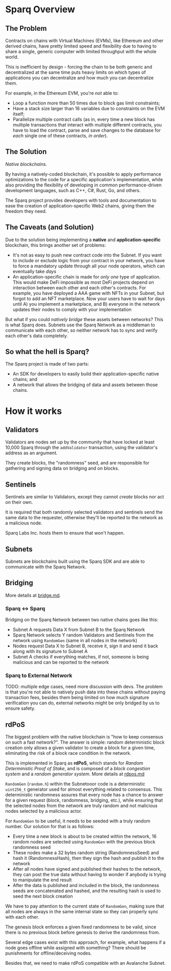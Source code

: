 # Sparq Overview

## The Problem

Contracts on chains with Virtual Machines (EVMs), like Ethereum and other derived chains, have pretty limited speed and flexibility due to having to share a single, generic computer with limited throughput with the whole world.

This is inefficient by design - forcing the chain to be both generic and decentralized at the same time puts heavy limits on which types of applications you can decentralize and how much you can decentralize them.

For example, in the Ethereum EVM, you're *not* able to:

* Loop a function more than 50 times due to block gas limit constraints;
* Have a stack size larger than 16 variables due to constraints on the EVM itself;
* Parallelize multiple contract calls (as in, every time a new block has multiple transactions that interact with multiple different contracts, you have to load the contract, parse and save changes to the database for *each* single one of these contracts, *in order*).

## The Solution

*Native blockchains*.

By having a natively-coded blockchain, it's possible to apply performance optimizations to the code for a specific application's implementation, while also providing the flexibility of developing in common performance-driven development languages, such as C++, C#, Rust, Go, and others.

The Sparq project provides developers with tools and documentation to ease the creation of application-specific Web2 chains, giving them the freedom they need.

## The Caveats (and Solution)

Due to the solution being implementing a **native** and **application-specific** blockchain, this brings another set of problems:

* It's not as easy to push new contract code into the Subnet. If you want to include or exclude logic from your contract in your network, you have to force a mandatory update through all your node operators, which can eventually take *days*
* An application-specific chain is made for *only one* type of application. This would make DeFi impossible as most DeFi projects depend on interaction between each other and each other's contracts. For example, you have deployed a AAA game with NFTs in your Subnet, but forgot to add an NFT marketplace. Now your users have to wait for days until A) you implement a marketplace, and B) everyone in the network updates their nodes to comply with your implementation

But what if you could *natively bridge* these assets between networks? This is what Sparq does. Subnets use the Sparq Network as a middleman to communicate with each other, so neither network has to sync and verify each other's data completely.

## So what the hell is Sparq?

The Sparq project is made of two parts:

* An SDK for developers to easily build their application-specific native chains; and
* A network that allows the bridging of data and assets between those chains.

# How it works

## Validators

Validators are nodes set up by the community that have locked at least 10,000 Sparq through the `addValidator` transaction, using the validator's address as an argument.

They create blocks, the "randomness" seed, and are responsible for gathering and signing data on bridging and on blocks.

## Sentinels

Sentinels are similar to Validators, except they cannot *create* blocks nor act on their own.

It is required that both randomly selected validators and sentinels send the same data to the requester, otherwise they'll be reported to the network as a malicious node.

Sparq Labs Inc. hosts them to ensure that won't happen.

## Subnets

Subnets are blockchains built using the Sparq SDK and are able to communicate with the Sparq Network.

## Bridging

More details at [bridge.md](bridge.md).

### Sparq <-> Sparq

Bridging on the Sparq Network between two native chains goes like this:

- Subnet A requests Data X from Subnet B to the Sparq Network
- Sparq Network selects Y random Validators and Sentinels from the network using `RandomGen` (same in all nodes in the network)
- Nodes request Data X to Subnet B, receive it, sign it and send it back along with its signature to Subnet A
- Subnet A checks if everything matches, if not, someone is being malicious and can be reported to the network

### Sparq to External Network

TODO: multiple edge cases, need more discussion with devs. The problem is that you're not able to natively push data into these chains without paying transaction fees, besides them being limited on how much signature verification you can do, external networks might be only bridged by us to ensure safety.

## rdPoS

The biggest problem with the native blockchain is "how to keep consensus on such a fast network?". The answer is simple: random deterministic block creation only allows a given validator to create a block for a given time, eliminating the risk of a block race condition in the network.

This is implemented in Sparq as **rdPoS**, which stands for *Random Deterministic Proof of Stake*, and is composed of a *block congestion system* and a *random generator system*. More details at [rdpos.md](rdpos.md)

`RandomGen` (`random.h`) within the Subnetooor code is a deterministic `uint256_t` generator used for almost everything related to consensus. This deterministic randomness assures that every node has a chance to answer for a given request (block, randomness, bridging, etc.), while ensuring that the selected nodes from the network are truly random and not malicious nodes selected by a malicious actor.

For `RandomGen` to be useful, it needs to be seeded with a truly random number. Our solution for that is as follows:

* Every time a new block is about to be created within the network, 16 random nodes are selected using `RandomGen` with the previous block randomness seed
* These nodes make a 32 bytes random string (RandomnessSeed) and hash it (RandomnessHash), then they sign the hash and publish it to the network
* After all nodes have signed and published their hashes to the network, they can post the true data without having to wonder if anybody is trying to manipulate the end result
* After the data is published and included in the block, the randomness seeds are concatenated and hashed, and the resulting hash is used to seed the next block creation

We have to pay attention to the current state of `RandomGen`, making sure that all nodes are always in the same internal state so they can properly sync with each other.

The genesis block enforces a given fixed randomness to be valid, since there is no previous block before genesis to derive the randomness from.

Several edge cases exist with this approach, for example, what happens if a node goes offline while assigned with something? There should be punishments for offline/deceiving nodes.

Besides that, we need to make rdPoS compatible with an Avalanche Subnet.

